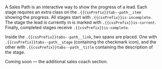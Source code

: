 A Sales Path is an interactive way to show the progress of a lead. Each stage requires an extra class on the `.{{cssPrefix}}tab--path__item` showing the progress. All stages start with `.{{cssPrefix}}is-incomplete`. The stage the lead is currently in is marked with `.{{cssPrefix}}is-current`. Finally, completed stages receive `.{{cssPrefix}}is-complete`.

Inside the `.{{cssPrefix}}tabs--path__link`, two spans are placed. One with `.{{cssPrefix}}tabs--path__stage` (containing the checkmark icon), and the other with `.{{cssPrefix}}tabs--path__title` containing the description of the stage.

Coming soon — the additional sales coach section.

